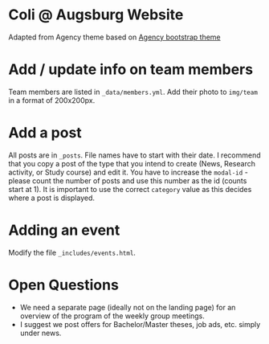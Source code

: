 Coli @ Augsburg Website
====================

Adapted from Agency theme based on [Agency bootstrap theme ](https://startbootstrap.com/template-overviews/agency/)

# Add / update info on team members

Team members are listed in `_data/members.yml`.
Add their photo to `img/team` in a format of 200x200px.

# Add a post

All posts are in `_posts`.
File names have to start with their date.
I recommend that you copy a post of the type that you intend to create (News, Research activity, or Study course) and edit it. You have to increase the `modal-id` - please count the number of posts and use this number as the id (counts start at 1).
It is important to use the correct `category` value as this decides where a post is displayed.

# Adding an event
 Modify the file `_includes/events.html`.


# Open Questions

* We need a separate page (ideally not on the landing page) for an overview of the program of the weekly group meetings.
* I suggest we post offers for Bachelor/Master theses, job ads, etc. simply under news.